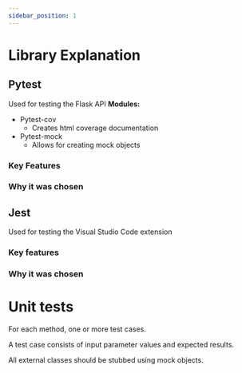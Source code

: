 ```yaml
---
sidebar_position: 1
---
```


# Library Explanation
## Pytest
Used for testing the Flask API
**Modules:**
- Pytest-cov
    - Creates html coverage documentation
- Pytest-mock
    - Allows for creating mock objects

### Key Features

### Why it was chosen

## Jest
Used for testing the Visual Studio Code extension

### Key features

### Why it was chosen

# Unit tests
For each method, one or more test cases.

A test case consists of input parameter values and expected results.

All external classes should be stubbed using mock objects.
